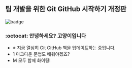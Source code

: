 ## 팀 개발을 위한 Git GitHub 시작하기 개정판

![badge](https://img.shields.io/badge/Hanbit%20Cat-Hello%20GitHub-orange)

### :octocat: 안녕하세요? 고양이입니다

- ※ 지금 열심히 Git GitHub 책을 업데이트하는 중입니다.
- 1 마크다운 문법도 배워야겠죠?
- M 모두 함께 화이팅!
